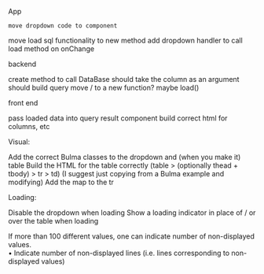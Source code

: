 App

	move dropdown code to component
  move load sql functionality to new method
  add dropdown handler to call load method on onChange

backend

  create method to call DataBase
  should take the column as an argument
  should build query
  move / to a new function? maybe load()

front end

  pass loaded data into query result component
  build correct html for columns, etc



  Visual:

  <!-- Make sure Bulma is in the page -->
  Add the correct Bulma classes to the dropdown and (when you make it) table
  Build the HTML for the table correctly (table > (optionally thead + tbody) > tr > td) (I suggest just copying from a Bulma example and modifying)
  Add the map to the tr

Loading:

  <!-- Add a loading property to the app state -->
  <!-- Set loading / not loading in the get results method -->
  Disable the dropdown when loading
  Show a loading indicator in place of / or over the table when loading

<!-- Data:

  I think you may have issues with the first column, which we are now renaming “value”
  You can keep it, or potentially pass in a new prop to the results called perhaps “column” and use that to pull out the right data: {{ row[this.props.column] }} vs {{ row.value }} -->

If more than 100 different values, one can indicate number of non-displayed values.  
•
Indicate number of non-displayed lines (i.e. lines corresponding to non-displayed values)  
